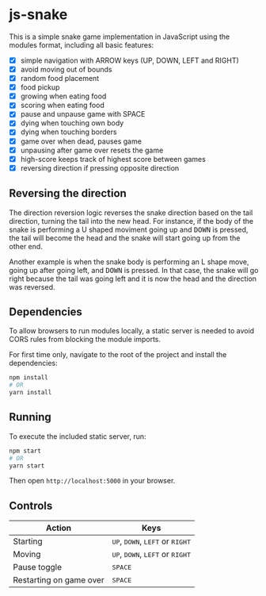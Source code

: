 # js-snake

This is a simple snake game implementation in JavaScript using the modules format, including all basic features:

- [x] simple navigation with ARROW keys (UP, DOWN, LEFT and RIGHT)
- [x] avoid moving out of bounds
- [x] random food placement
- [x] food pickup
- [x] growing when eating food
- [x] scoring when eating food
- [x] pause and unpause game with SPACE
- [x] dying when touching own body
- [x] dying when touching borders
- [x] game over when dead, pauses game
- [x] unpausing after game over resets the game
- [x] high-score keeps track of highest score between games
- [x] reversing direction if pressing opposite direction

## Reversing the direction

The direction reversion logic reverses the snake direction based on the tail direction, turning the tail into the new head. For instance, if the body of the snake is performing a U shaped moviment going up and <kbd>DOWN</kbd> is pressed, the tail will become the head and the snake will start going up from the other end.

Another example is when the snake body is performing an L shape move, going up after going left, and <kbd>DOWN</kbd> is pressed. In that case, the snake will go right because the tail was going left and it is now the head and the direction was reversed.

## Dependencies

To allow browsers to run modules locally, a static server is needed to avoid CORS rules from blocking the module imports.

For first time only, navigate to the root of the project and install the dependencies:

```sh
npm install
# OR
yarn install
```

## Running

To execute the included static server, run:

```sh
npm start
# OR
yarn start
```

Then open `http://localhost:5000` in your browser.

## Controls

| Action                  | Keys                                                                |
|-------------------------|---------------------------------------------------------------------|
| Starting                | <kbd>UP</kbd>, <kbd>DOWN</kbd>, <kbd>LEFT</kbd> or <kbd>RIGHT</kbd> |
| Moving                  | <kbd>UP</kbd>, <kbd>DOWN</kbd>, <kbd>LEFT</kbd> or <kbd>RIGHT</kbd> |
| Pause toggle            | <kbd>SPACE</kbd>                                                    |
| Restarting on game over | <kbd>SPACE</kbd>                                                    |
